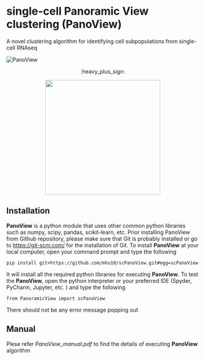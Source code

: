 # single-cell Panoramic View clustering (PanoView) #
A novel clustering algorithm for identifying cell subpopulations from single-cell RNAseq


![PanoView](https://github.com/mhu10/scPanoView/blob/master/PanoView.jpg)
<p align="center">
  :heavy_plus_sign:

<p align="center">
  <img width="300" height="300" src="https://github.com/mhu10/scPanoView/blob/master/OLMC.gif">
</p>


## Installation ##
**PanoView** is a python module that uses other common python libraries such as numpy, scipy, pandas, scikit-learn, etc. Prior installing PanoView from Github repository, please make sure that Git is probably installed or go to https://git-scm.com/  for the installation of Git.
To install **PanoView** at your local computer, open your command prompt and type the following

```
pip install git+https://github.com/mhu10/scPanoView.git#egg=scPanoView
```

It will install all the required python libraries for executing **PanoView**. To test the **PanoView**, open the python interpreter or your preferred IDE (Spyder, PyCharm, Jupyter, etc. ) and type the following

```
from PanoramicView import scPanoView
```
There should not be any error message popping out



## Manual ##

Plese refer *PanoView_manual.pdf* to find the details of executing **PanoView** algorithm
